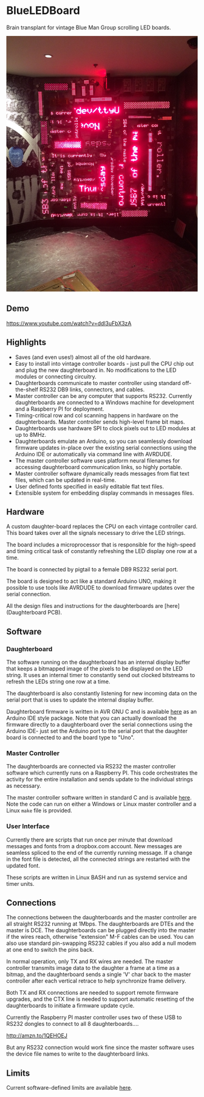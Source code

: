 # BlueLEDBoard

Brain transplant for vintage Blue Man Group scrolling LED boards. 

![Alt text](images/wall.jpg?raw=true)

## Demo

https://www.youtube.com/watch?v=ddl3uFbX3zA

## Highlights

* Saves (and even uses!) almost all of the old hardware.
* Easy to install into vintage controller boards - just pull the CPU chip out and plug the new daughterboard in. No modifications to the LED modules or connecting circuitry. 
* Daughterboards communicate to master controller using standard off-the-shelf RS232 DB9 links, connectors, and cables.
* Master controller can be any computer that supports RS232. Currently daughterboards are connected to a Windows machine for development and a Raspberry PI for deployment.
* Timing-critical row and col scanning happens in hardware on the daughterboards. Master controller sends high-level frame bit maps. 
* Daughterboards use hardware SPI to clock pixels out to LED modules at up to 8MHz.
* Daughterboards emulate an Arduino, so you can seamlessly download firmware updates in-place over the existing serial connections using the Arduino IDE or automatically via command line with AVRDUDE.
* The master controller software uses platform neural filenames for accessing daughterboard communication links, so highly portable. 
* Master controller software dynamically reads messages from flat text files, which can be updated in real-time. 
* User defined fonts specified in easily editable flat text files. 
* Extensible system for embedding display commands in messages files. 

## Hardware

A custom daughter-board replaces the CPU on each vintage 
controller card. This board takes over all the signals necessary to drive the LED strings. 

The board includes a microprocessor that is responsible for the high-speed and timing critical task of constantly refreshing the LED display one row at a time.

The board is connected by pigtail to a female DB9 RS232 serial port. 

The board is designed to act like a standard Arduino UNO, making it possible to use tools like AVRDUDE to download firmware updates over the serial connection.

All the design files and instructions for the daughterboards are [here](Daughterboard PCB).


  
## Software

### Daughterboard

The software running on the daughterboard has an internal display buffer that keeps a bitmapped image of the pixels to be displayed on the LED string. It uses an internal timer to constantly send out clocked bitstreams to refresh the LEDs string one row at a time. 

The daughterboard is also constantly listening for new incoming data on the serial port that is uses to update the internal display buffer.

Daughterboard firmware is written in AVR GNU C and is available [here](Daughterboard%20PCB/firmware/Arduino/BlueLEDBoard) as an Arduino IDE style package. Note that you can actually download the firmware directly to a daughterboard over the serial connections using the Arduino IDE- just set the Arduino port to the serial port that the daughter board is connected to and the board type to "Uno". 

### Master Controller
The daughterboards are connected via RS232 the master controller software which currently runs on a Raspberry PI. This code orchestrates the activity for the entire installation and sends update to the individual strings as necessary.       

The master controller software written in standard C and is available [here](master/BlueManLEDMaster). Note the code can run on either a Windows or Linux master controller and a Linux `make` file is provided.

### User Interface
Currently there are scripts that run once per minute that download messages and fonts from a dropbox.com account. New messages are seamless spliced to the end of the currently running message. If a change in the font file is detected, all the connected strings are restarted with the updated font.  

These scripts are written in Linux BASH and run as systemd service and timer units. 

## Connections

The connections between the daughterboards and the master controller are all straight RS232 running at 1Mbps. The daughterboards are DTEs and the master is DCE. The daughterboards can be plugged directly into the master if the wires reach, otherwise "extension" M-F cables can be used. You can also use standard pin-swapping RS232 cables if you also add a null modem at one end to switch the pins back.

In normal operation, only TX and RX wires are needed. The master controller transmits image data to the daughter a frame at a time as a bitmap, and the daughterboard sends a single 'V' char back to the master controller after each vertical retrace to help synchronize frame delivery. 

Both TX and RX connections are needed to support remote firmware upgrades, and the CTX line is needed to support automatic resetting of the daughterboards to initiate a firmware update cycle.   

Currently the Raspberry PI master controller uses two of these USB to RS232 dongles to connect to all 8 daughterboards....
 
http://amzn.to/1QEHOEJ

But any RS232 connection would work fine since the master software uses the device file names to write to the daughterboard links.


## Limits 

Current software-defined limits are available [here](limits.MD). 

